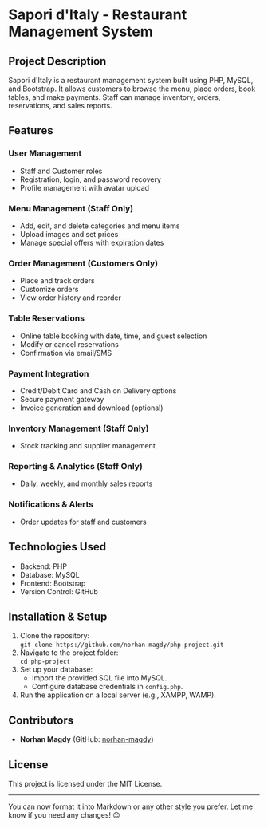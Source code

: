 # Sapori d'Italy - Restaurant Management System

## Project Description  
Sapori d'Italy is a restaurant management system built using PHP, MySQL, and Bootstrap. It allows customers to browse the menu, place orders, book tables, and make payments. Staff can manage inventory, orders, reservations, and sales reports.  

## Features  

### User Management  
- Staff and Customer roles  
- Registration, login, and password recovery  
- Profile management with avatar upload  

### Menu Management (Staff Only)  
- Add, edit, and delete categories and menu items  
- Upload images and set prices  
- Manage special offers with expiration dates  

### Order Management (Customers Only)  
- Place and track orders  
- Customize orders  
- View order history and reorder  

### Table Reservations  
- Online table booking with date, time, and guest selection  
- Modify or cancel reservations  
- Confirmation via email/SMS  

### Payment Integration  
- Credit/Debit Card and Cash on Delivery options  
- Secure payment gateway  
- Invoice generation and download (optional)  

### Inventory Management (Staff Only)  
- Stock tracking and supplier management  

### Reporting & Analytics (Staff Only)  
- Daily, weekly, and monthly sales reports  

### Notifications & Alerts  
- Order updates for staff and customers  

## Technologies Used  
- Backend: PHP  
- Database: MySQL  
- Frontend: Bootstrap  
- Version Control: GitHub  

## Installation & Setup  
1. Clone the repository:  
   `git clone https://github.com/norhan-magdy/php-project.git`  
2. Navigate to the project folder:  
   `cd php-project`  
3. Set up your database:  
   - Import the provided SQL file into MySQL.  
   - Configure database credentials in `config.php`.  
4. Run the application on a local server (e.g., XAMPP, WAMP).  

## Contributors  
- **Norhan Magdy** (GitHub: [norhan-magdy](https://github.com/norhan-magdy))  

## License  
This project is licensed under the MIT License.  

---  

You can now format it into Markdown or any other style you prefer. Let me know if you need any changes! 😊